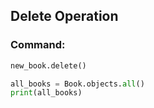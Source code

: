 ## Delete Operation

### Command:
```python
new_book.delete()

all_books = Book.objects.all()
print(all_books)
